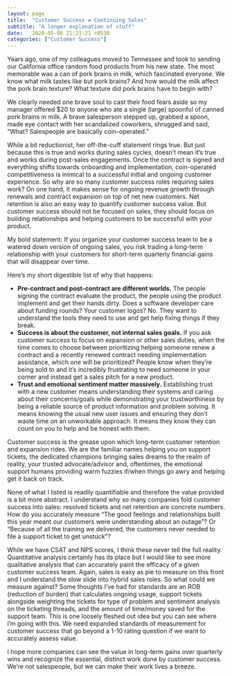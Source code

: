 ```yaml
---
layout: page
title:  "Customer Success ≠ Continuing Sales"
subtitle: "A longer explanation of stuff"
date:   2020-05-06 21:21:21 +0530
categories: ["Customer Success"]
---
```


Years ago, one of my colleagues moved to Tennessee and took to sending our California office random food products from his new state. The most memorable was a can of pork brains in milk, which fascinated everyone. We know what milk tastes like but pork brains? And how would the milk affect the pork brain texture? What texture did pork brains have to begin with?

We clearly needed one brave soul to cast their food fears aside so my manager offered $20 to anyone who ate a single (large) spoonful of canned pork brains in milk. A brave salesperson stepped up, grabbed a spoon, made eye contact with her scandalized coworkers, shrugged and said, “What? Salespeople are basically coin-operated.”

While a bit reductionist, her off-the-cuff statement rings true. But just because this is true and works during sales cycles, doesn’t mean it’s true and works during post-sales engagements. Once the contract is signed and everything shifts towards onboarding and implementation, coin-operated competitiveness is inimical to a successful initial and ongoing customer experience. So why are so many customer success roles requiring sales work? On one hand, it makes sense for ongoing revenue growth through renewals and contract expansion on top of net new customers. Net retention is also an easy way to quantify customer success value. But customer success should not be focused on sales, they should focus on building relationships and helping customers to be successful with your product.

My bold statement: If you organize your customer success team to be a watered down version of ongoing sales, you risk trading a long-term relationship with your customers for short-term quarterly financial gains that will disappear over time.

Here’s my short digestible list of why that happens:

* **Pre-contract and post-contract are different worlds.** The people signing the contract evaluate the product, the people using the product implement and get their hands dirty. Does a software developer care about funding rounds? Your customer logos? No. They want to understand the tools they need to use and get help fixing things if they break.
* **Success is about the customer, not internal sales goals.** If you ask customer success to focus on expansion or other sales duties, when the time comes to choose between prioritizing helping someone renew a contract and a recently renewed contract needing implementation assistance, which one will be prioritized? People know when they’re being sold to and it’s incredibly frustrating to need someone in your corner and instead get a sales pitch for a new product.
* **Trust and emotional sentiment matter massively.** Establishing trust with a new customer means understanding their systems and caring about their concerns/goals while demonstrating your trustworthiness by being a reliable source of product information and problem solving. It means knowing the usual new user issues and ensuring they don’t waste time on an unworkable approach. It means they know they can count on you to help and be honest with them.

Customer success is the grease upon which long-term customer retention and expansion rides. We are the familiar names helping you on support tickets, the dedicated champions bringing sales dreams to the realm of reality, your trusted advocate/advisor and, oftentimes, the emotional support humans providing warm fuzzies if/when things go awry and helping get it back on track.

None of what I listed is readily quantifiable and therefore the value provided is a bit more abstract. I understand why so many companies fold customer success into sales: resolved tickets and net retention are concrete numbers. How do you accurately measure “The good feelings and relationships built this year meant our customers were understanding about an outage”? Or “Because of all the training we delivered, the customers never needed to file a support ticket to get unstuck”?

While we have CSAT and NPS scores, I think these never tell the full reality. Quantitative analysis certainly has its place but I would like to see more qualitative analysis that can accurately paint the efficacy of a given customer success team. Again, sales is easy as pie to measure on this front and I understand the slow slide into hybrid sales roles. So what could we measure against? Some thoughts I’ve had for standards are an ROB (reduction of burden) that calculates ongoing usage, support tickets alongside weighting the tickets for type of problem and sentiment analysis on the ticketing threads, and the amount of time/money saved for the support team. This is one loosely fleshed out idea but you can see where I’m going with this. We need expanded standards of measurement for customer success that go beyond a 1-10 rating question if we want to accurately assess value.

I hope more companies can see the value in long-term gains over quarterly wins and recognize the essential, distinct work done by customer success. We’re not salespeople, but we can make their work lives a breeze.
